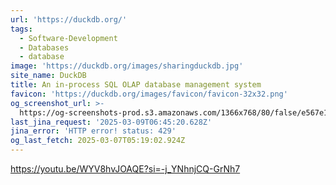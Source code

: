 ```yaml
---
url: 'https://duckdb.org/'
tags:
  - Software-Development
  - Databases
  - database
image: 'https://duckdb.org/images/sharingduckdb.jpg'
site_name: DuckDB
title: An in-process SQL OLAP database management system
favicon: 'https://duckdb.org/images/favicon/favicon-32x32.png'
og_screenshot_url: >-
  https://og-screenshots-prod.s3.amazonaws.com/1366x768/80/false/e567e1e36a98588256f59e24d07868c8e82c58d9165dc56222d14d6445884b06.jpeg
last_jina_request: '2025-03-09T06:45:20.628Z'
jina_error: 'HTTP error! status: 429'
og_last_fetch: 2025-03-07T05:19:02.924Z
---
```

https://youtu.be/WYV8hvJOAQE?si=-j_YNhnjCQ-GrNh7
